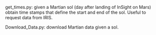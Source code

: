 
get_times.py: given a Martian sol (day after landing of InSight on Mars) obtain time stamps that define the start and end of the sol. Useful to request data from IRIS.

Download_Data.py: download Martian data given a sol.
